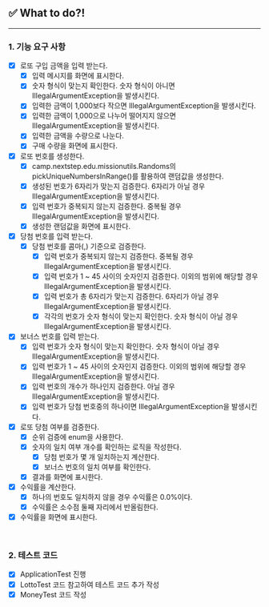 ## ✅ What to do?!

***

### 1. 기능 요구 사항

+ [x] 로또 구입 금액을 입력 받는다.
  + [x] 입력 메시지를 화면에 표시한다.
  + [x] 숫자 형식이 맞는지 확인한다. 숫자 형식이 아니면 IllegalArgumentException을 발생시킨다.
  + [x] 입력한 금액이 1,000보다 작으면 IllegalArgumentException을 발생시킨다.
  + [x] 입력한 금액이 1,000으로 나누어 떨어지지 않으면 IllegalArgumentException을 발생시킨다.
  + [x] 입력한 금액을 수량으로 나눈다.
  + [x] 구매 수량을 화면에 표시한다.
+ [x] 로또 번호를 생성한다.
  + [x] camp.nextstep.edu.missionutils.Randoms의 pickUniqueNumbersInRange()를 활용하여 랜덤값을 생성한다.
  + [x] 생성된 번호가 6자리가 맞는지 검증한다. 6자리가 아닐 경우 IllegalArgumentException을 발생시킨다.
  + [x] 입력 번호가 중복되지 않는지 검증한다. 중복될 경우 IllegalArgumentException을 발생시킨다.
  + [x] 생성한 랜덤값을 화면에 표시한다.
+ [x] 당첨 번호를 입력 받는다.
  + [x] 당첨 번호를 콤마(,) 기준으로 검증한다.
    + [x] 입력 번호가 중복되지 않는지 검증한다. 중복될 경우 IllegalArgumentException을 발생시킨다.
    + [x] 입력 번호가 1 ~ 45 사이의 숫자인지 검증한다. 이외의 범위에 해당할 경우 IllegalArgumentException을 발생시킨다.
    + [x] 입력 번호가 총 6자리가 맞는지 검증한다. 6자리가 아닐 경우 IllegalArgumentException을 발생시킨다.
    + [x] 각각의 번호가 숫자 형식이 맞는지 확인한다. 숫자 형식이 아닐 경우 IllegalArgumentException을 발생시킨다.
+ [x] 보너스 번호를 입력 받는다.
  + [x] 입력 번호가 숫자 형식이 맞는지 확인한다. 숫자 형식이 아닐 경우 IllegalArgumentException을 발생시킨다.
  + [x] 입력 번호가 1 ~ 45 사이의 숫자인지 검증한다. 이외의 범위에 해당할 경우 IllegalArgumentException을 발생시킨다.
  + [x] 입력 번호의 개수가 하나인지 검증한다. 아닐 경우 IllegalArgumentException을 발생시킨다.
  + [x] 입력 번호가 당첨 번호중의 하나이면 IllegalArgumentException을 발생시킨다.
+ [x] 로또 당첨 여부를 검증한다.
  + [x] 순위 검증에 enum을 사용한다.
  + [x] 숫자의 일치 여부 개수를 확인하는 로직을 작성한다.
    + [x] 당첨 번호가 몇 개 일치하는지 계산한다.
    + [x] 보너스 번호의 일치 여부를 확인한다.
  + [x] 결과를 화면에 표시한다.
+ [x] 수익률을 계산한다.
  + [x] 하나의 번호도 일치하지 않을 경우 수익률은 0.0%이다.
  + [x] 수익률은 소수점 둘째 자리에서 반올림한다.
+ [x] 수익률을 화면에 표시한다.

<br>

### 2. 테스트 코드

+ [x] ApplicationTest 진행
+ [x] LottoTest 코드 참고하여 테스트 코드 추가 작성
+ [x] MoneyTest 코드 작성